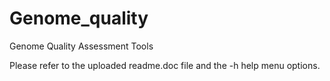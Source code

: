 # Genome_quality
Genome Quality Assessment Tools 

Please refer to the uploaded readme.doc file and the -h help menu options.
